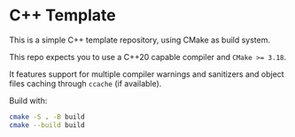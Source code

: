 # C++ Template

This is a simple C++ template repository, using CMake as build system.

This repo expects you to use a C++20 capable compiler and `CMake >= 3.18`.

It features support for multiple compiler warnings and sanitizers
and object files caching through `ccache` (if available).

Build with:

```bash
cmake -S . -B build
cmake --build build
```
